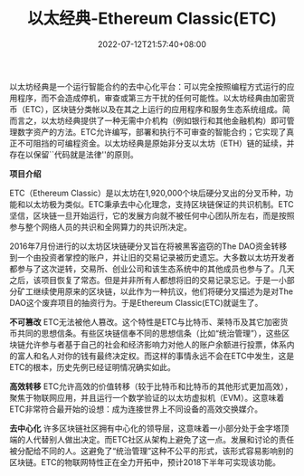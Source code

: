 ﻿---
weight: 
title: "以太经典-Ethereum Classic(ETC)"
description: "以太坊经典是一个运行智能合约的去中心化平台：可以完全按照编程方式运行的应用程序，而不会造成停机，审查或第三方干扰的任何可能性。以太坊经典由加密货币（ETC），区块链分类帐以及在其之上运行的应用程序和服务生态系统组成。简而言之，以太坊经典提供了一种无需中介机构（例如银行和其他金融机构）即可管理数字资产的方法。ETC允许编写，部署和执行不可审查的智能合约；它实现了真正不可阻挡的可编程资金。以太坊经典是原始非分支以太坊（ETH）链的延续，并存在以保留``代码就是法律''的原则。"
date: 2022-07-12T21:57:40+08:00
lastmod: 2022-07-12T16:45:40+08:00
draft: false
authors: ["yangsi"]
featuredImage: "yitaijingdian-ethereum-classicetc.webp"
link: "http://ethereumclassic.cn/"
tags: ["数字代币","以太经典-Ethereum Classic(ETC)"]
categories: ["navigation"]
navigation: ["数字代币"]
lightgallery: true
toc: true
pinned: false
recommend: false
recommend1: false
---
以太坊经典是一个运行智能合约的去中心化平台：可以完全按照编程方式运行的应用程序，而不会造成停机，审查或第三方干扰的任何可能性。以太坊经典由加密货币（ETC），区块链分类帐以及在其之上运行的应用程序和服务生态系统组成。简而言之，以太坊经典提供了一种无需中介机构（例如银行和其他金融机构）即可管理数字资产的方法。ETC允许编写，部署和执行不可审查的智能合约；它实现了真正不可阻挡的可编程资金。以太坊经典是原始非分支以太坊（ETH）链的延续，并存在以保留``代码就是法律''的原则。

**项目介绍**

ETC（Ethereum Classic）是以太坊在1,920,000个块后硬分叉出的分叉币种，功能和以太坊极为类似。ETC秉承去中心化理念，支持区块链保证的共识机制。ETC坚信，区块链一旦开始运行，它的发展方向就不被任何中心团队所左右，而是按照参与整个网络人员的共识和全网算力的共识所决定。

2016年7月份进行的以太坊区块链硬分叉旨在将被黑客盗窃的The DAO资金转移到一个由投资者掌控的账户，并让旧的交易记录被历史遗忘。大多数以太坊开发者都参与了这次逆转，交易所、创业公司和该生态系统中的其他成员也参与了。几天之后，该项目恢复了常态。但是并非所有人都想将旧的交易记录忘记。于是一小部分矿工继续使用原来的区块链，以此作为一种抗议，他们将硬分叉描述为是对The DAO这个废弃项目的抽资行为。于是Ethereum Classic(ETC)就诞生了。

**不可篡改**
ETC无法被他人篡改。这个特性是ETC与比特币、莱特币及其它加密货币共同的思想信条。有些区块链信奉不同的思想信条（比如“统治管理”），这些区块链允许参与者基于自己的社会和经济影响力对他人的账户余额进行投票，体系内的富人和名人对你的钱有最终决定权。而这样的事情永远不会在ETC中发生，这是ETC的根本，历史先例已经证明情况确实如此。

**高效转移**
ETC允许高效的价值转移（较于比特币和比特币的其他形式更加高效），聚焦于物联网应用，并且运行一个数学验证的以太坊虚拟机（EVM）。这意味着ETC非常符合最开始的设想：成为连接世界上不同设备的高效交换媒介。

**去中心化**
许多区块链社区拥有中心化的领导层，这意味着一小部分处于金字塔顶端的人代替别人做出决定。而ETC社区从架构上避免了这一点。发展和讨论的责任被分配给不同的人。这避免了“统治管理”这种不公平的形式，该形式容易影响别的区块链。ETC的物联网特性正在全力开拓中，预计2018下半年可实现该功能。

